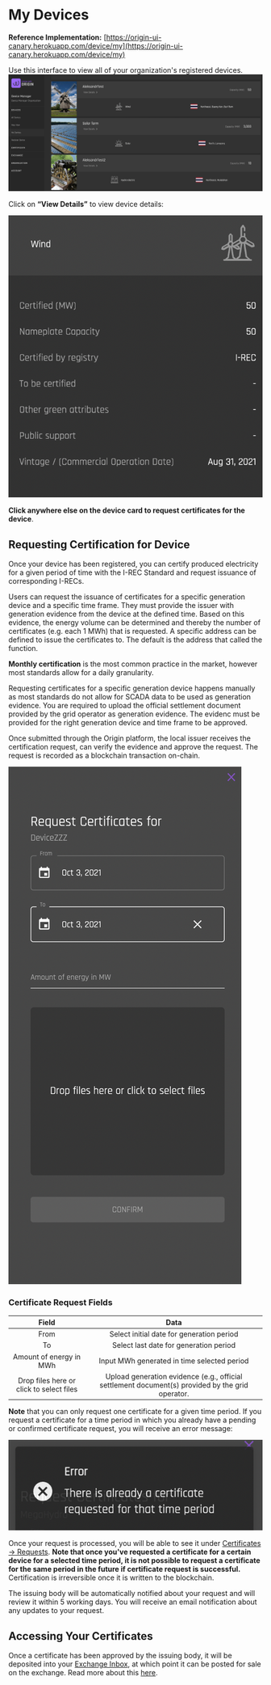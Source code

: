 # My Devices
**Reference Implementation:** [https://origin-ui-canary.herokuapp.com/device/my](https://origin-ui-canary.herokuapp.com/device/my)

Use this interface to view all of your organization's registered devices.   
![My Devices](../images/deviceMgmtImages/MyDevices.png)

Click on **“View Details”** to view device details:  

![View Device Details](../images/deviceMgmtImages/DeviceDetails.png)

**Click anywhere else on the device card to request certificates for the device**.

## Requesting Certification for Device
Once your device has been registered, you can certify produced electricity for a given period of time with the I-REC Standard and request issuance of corresponding I-RECs.   

Users can request the issuance of certificates for a specific generation device and a specific time frame. They must provide the issuer with generation evidence from the device at the defined time. Based on this evidence, the energy volume can be determined and thereby the number of certificates (e.g. each 1 MWh) that is requested. A specific address can be defined to issue the certificates to. The default is the address that called the function.

<b>Monthly certification</b> is the most common practice in the market, however most standards allow for a daily granularity.

Requesting certificates for a specific generation device happens manually as most standards do not allow for SCADA data to be used as generation evidence. You are required to upload the official settlement document provided by the grid operator as generation evidence. The evidenc must be provided for the right generation device and time frame to be approved.

Once submitted through the Origin platform, the local issuer receives the certification request, can verify the evidence and approve the request. The request is recorded as a blockchain transaction on-chain.


![Request Device Certificate](../images/deviceMgmtImages/RequestCertificates.png)

### Certificate Request Fields

|                   Field                |                               Data                                               |
|:----------------------------------------:|:------------------------------------------------------------------------------------------------:|
| From                                     | Select initial date for generation period                                                        |
| To                                       | Select last date for generation period                                                           |
| Amount of energy in MWh                  | Input MWh generated in time selected period                                                      |
| Drop files here or click to select files | Upload generation evidence (e.g., official settlement document(s) provided by the grid operator. |

**Note** that you can only request one certificate for a given time period. If you request a certificate for a time period in which you already have a pending or confirmed certificate request, you will receive an error message:

![certRequestError](../images/deviceMgmtImages/device-certrequest-error.png)  

Once your request is processed, you will be able to see it under [Certificates -> Requests](../certificate-guides/requests.md). **Note that once you've requested a certificate for a certain device for a selected time period, it is not possible to request a certificate for the same period in the future if certificate request is successful.** Certification is irreversible once it is written to the blockchain. 

The issuing body will be automatically notified about your request and will review it within 5 working days. You will receive an email notification about any updates to your request.   

## Accessing Your Certificates

Once a certificate has been approved by the issuing body, it will be deposited into your [Exchange Inbox](./user-guide-exchange.md#exchange-inbox), at which point it can be posted for sale on the exchange. Read more about this [here](./certificate-guides/exchange-inbox.md). 